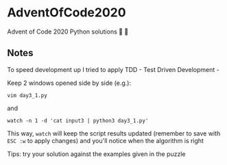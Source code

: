 # AdventOfCode2020
Advent of Code 2020 Python solutions :christmas_tree: :santa:

## Notes
To speed development up I tried to apply TDD - Test Driven Development -

Keep 2 windows opened side by side (e.g.):
```
vim day3_1.py
```
and
```
watch -n 1 -d 'cat input3 | python3 day3_1.py'
```

This way, `watch` will keep the script results updated (remember to save with `ESC :w` to apply changes) and you'll notice when the algorithm is right

Tips: try your solution against the examples given in the puzzle
